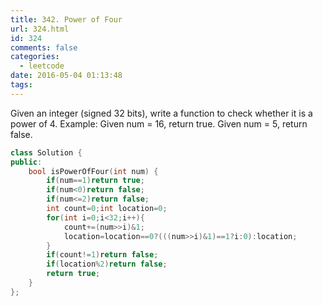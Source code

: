 ```yaml
---
title: 342. Power of Four
url: 324.html
id: 324
comments: false
categories:
  - leetcode
date: 2016-05-04 01:13:48
tags:
---
```


Given an integer (signed 32 bits), write a function to check whether it is a power of 4. 
Example: Given num = 16, return true. Given num = 5, return false.
```c++
class Solution {
public:
    bool isPowerOfFour(int num) {
        if(num==1)return true;
        if(num<0)return false;
        if(num<=2)return false;
        int count=0;int location=0;
        for(int i=0;i<32;i++){
            count+=(num>>i)&1;
            location=location==0?(((num>>i)&1)==1?i:0):location;
        }
        if(count!=1)return false;
        if(location%2)return false;
        return true;
    }
};
```